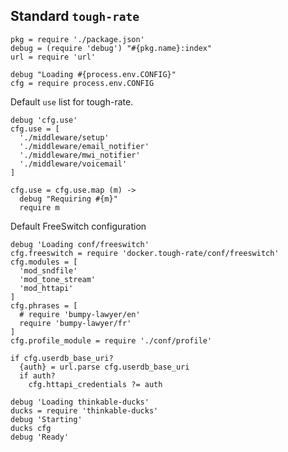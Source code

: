 Standard `tough-rate`
---------------------

    pkg = require './package.json'
    debug = (require 'debug') "#{pkg.name}:index"
    url = require 'url'

    debug "Loading #{process.env.CONFIG}"
    cfg = require process.env.CONFIG

Default `use` list for tough-rate.

    debug 'cfg.use'
    cfg.use = [
      './middleware/setup'
      './middleware/email_notifier'
      './middleware/mwi_notifier'
      './middleware/voicemail'
    ]

    cfg.use = cfg.use.map (m) ->
      debug "Requiring #{m}"
      require m

Default FreeSwitch configuration

    debug 'Loading conf/freeswitch'
    cfg.freeswitch = require 'docker.tough-rate/conf/freeswitch'
    cfg.modules = [
      'mod_sndfile'
      'mod_tone_stream'
      'mod_httapi'
    ]
    cfg.phrases = [
      # require 'bumpy-lawyer/en'
      require 'bumpy-lawyer/fr'
    ]
    cfg.profile_module = require './conf/profile'

    if cfg.userdb_base_uri?
      {auth} = url.parse cfg.userdb_base_uri
      if auth?
        cfg.httapi_credentials ?= auth

    debug 'Loading thinkable-ducks'
    ducks = require 'thinkable-ducks'
    debug 'Starting'
    ducks cfg
    debug 'Ready'
